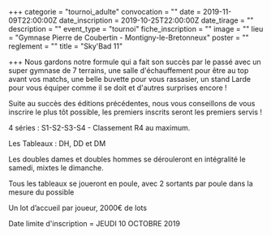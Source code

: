 +++
categorie = "tournoi_adulte"
convocation = ""
date = 2019-11-09T22:00:00Z
date_inscription = 2019-10-25T22:00:00Z
date_tirage = ""
description = ""
event_type = "tournoi"
fiche_inscription = ""
image = ""
lieu = "Gymnase Pierre de Coubertin - Montigny-le-Bretonneux"
poster = ""
reglement = ""
title = "Sky'Bad 11"

+++
Nous gardons notre formule qui a fait son succès par le passé avec un super gymnase de 7 terrains, une salle d'échauffement pour être au top avant vos matchs, une belle buvette pour vous rassasier, un stand Larde pour vous équiper comme il se doit et d'autres surprises encore !

Suite au succès des éditions précédentes, nous vous conseillons de vous inscrire le plus tôt possible, les premiers inscrits seront les premiers servis !

4 séries : S1-S2-S3-S4 - Classement R4 au maximum.

Les Tableaux : DH, DD et DM

Les doubles dames et doubles hommes se dérouleront en intégralité le samedi, mixtes le dimanche.

Tous les tableaux se joueront en poule, avec 2 sortants par poule dans la mesure du possible

Un lot d’accueil par joueur, 2000€ de lots

Date limite d'inscription = JEUDI 10 OCTOBRE 2019
